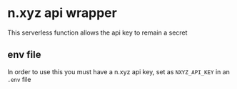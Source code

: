 # n.xyz api wrapper

This serverless function allows the api key to remain a secret

## env file

In order to use this you must have a n.xyz api key, set as `NXYZ_API_KEY` in an `.env` file
